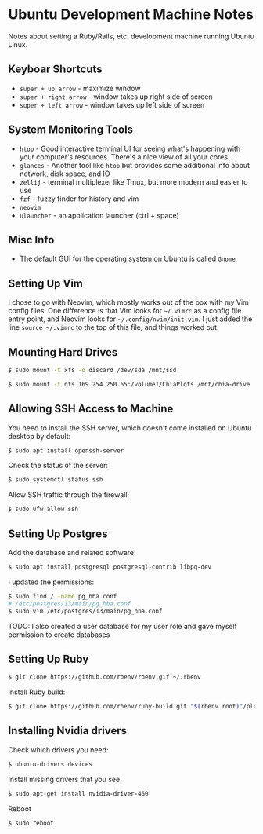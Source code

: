 # Ubuntu Development Machine Notes

Notes about setting a Ruby/Rails, etc. development machine running Ubuntu Linux.

## Keyboar Shortcuts

* `super + up arrow` - maximize window
* `super + right arrow` - window takes up right side of screen
* `super + left arrow` - window takes up left side of screen

## System Monitoring Tools

* `htop` - Good interactive terminal UI for seeing what's happening with your computer's resources.  There's a nice view of all your cores.
* `glances` - Another tool like `htop` but provides some additional info about network, disk space, and IO
* `zellij` - terminal multiplexer like Tmux, but more modern and easier to use
* `fzf` - fuzzy finder for history and vim
* `neovim` 
* `ulauncher` - an application launcher (ctrl + space)

## Misc Info

* The default GUI for the operating system on Ubuntu is called `Gnome`


## Setting Up Vim

I chose to go with Neovim, which mostly works out of the box with my Vim config files.  One difference is that Vim looks for `~/.vimrc` as a config file entry point, and Neovim looks for `~/.config/nvim/init.vim`.  I just added the line `source ~/.vimrc` to the top of this file, and things worked out.

## Mounting Hard Drives

```bash
$ sudo mount -t xfs -o discard /dev/sda /mnt/ssd
```

```bash
$ sudo mount -t nfs 169.254.250.65:/volume1/ChiaPlots /mnt/chia-drive
```

## Allowing SSH Access to Machine

You need to install the SSH server, which doesn't come installed on Ubuntu desktop by default:

```bash
$ sudo apt install openssh-server
```

Check the status of the server:

```bash
$ sudo systemctl status ssh
```

Allow SSH traffic through the firewall:

```bash
$ sudo ufw allow ssh
```

## Setting Up Postgres

Add the database and related software:

```bash
$ sudo apt install postgresql postgresql-contrib libpq-dev
```

I updated the permissions:

```bash
$ sudo find / -name pg_hba.conf
# /etc/postgres/13/main/pg_hba.conf
$ sudo vim /etc/postgres/13/main/pg_hba.conf
```

TODO: I also created a user database for my user role and gave myself permission to create databases

## Setting Up Ruby

```bash
$ git clone https://github.com/rbenv/rbenv.gif ~/.rbenv
```

Install Ruby build:

```bash
$ git clone https://github.com/rbenv/ruby-build.git "$(rbenv root)"/plugins/ruby-build
```

## Installing Nvidia drivers

Check which drivers you need:

```bash
$ ubuntu-drivers devices
```

Install missing drivers that you see:

```bash
$ sudo apt-get install nvidia-driver-460
```

Reboot

```bash
$ sudo reboot
```
